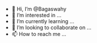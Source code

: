 - 👋 Hi, I’m @Bagaswahy
- 👀 I’m interested in ...
- 🌱 I’m currently learning ...
- 💞️ I’m looking to collaborate on ...
- 📫 How to reach me ...

<!---
Bagaswahy/Bagaswahy is a ✨ special ✨ repository because its `README.md` (this file) appears on your GitHub profile.
You can click the Preview link to take a look at your changes.
--->
